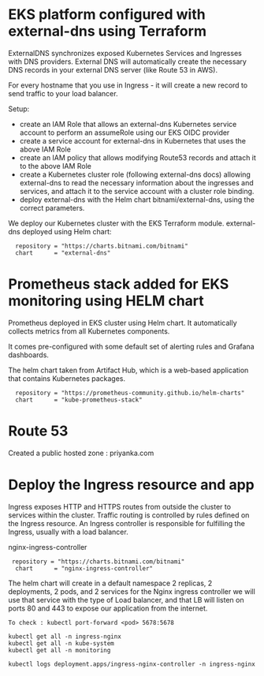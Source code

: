# EKS platform configured with external-dns using Terraform

ExternalDNS synchronizes exposed Kubernetes Services and Ingresses with DNS providers.
External DNS will automatically create the necessary DNS records in your external DNS server (like Route 53 in AWS).

For every hostname that you use in Ingress - it will create a new record to send traffic to your load balancer.

Setup:
- create an IAM Role that allows an external-dns Kubernetes service account to perform an assumeRole using our EKS OIDC provider
- create a service account for external-dns in Kubernetes that uses the above IAM Role
- create an IAM policy that allows modifying Route53 records and attach it to the above IAM Role
- create a Kubernetes cluster role (following external-dns docs) allowing external-dns to read the necessary information about the ingresses and services, and attach it to the service account with a cluster role binding.
- deploy external-dns with the Helm chart bitnami/external-dns, using the correct parameters.

We deploy our Kubernetes cluster with the EKS Terraform module.
external-dns deployed using Helm chart:
```
  repository = "https://charts.bitnami.com/bitnami"
  chart      = "external-dns"
```

# Prometheus stack added for EKS monitoring using HELM chart

Prometheus deployed in EKS cluster using Helm chart.
It automatically collects metrics from all Kubernetes components.

It comes pre-configured with some default set of alerting rules and Grafana dashboards.

The helm chart taken from Artifact Hub, which is a web-based application that contains Kubernetes packages. 
```
  repository = "https://prometheus-community.github.io/helm-charts"
  chart      = "kube-prometheus-stack"
```

# Route 53

Created a public hosted zone : priyanka.com

# Deploy the Ingress resource and app


Ingress exposes HTTP and HTTPS routes from outside the cluster to services within the cluster. Traffic routing is controlled by rules defined on the Ingress resource.
An Ingress controller is responsible for fulfilling the Ingress, usually with a load balancer.

nginx-ingress-controller
```
 repository = "https://charts.bitnami.com/bitnami"
  chart      = "nginx-ingress-controller"
```

The helm chart will create in a default namespace 2 replicas, 2 deployments, 2 pods, and 2 services for the Nginx ingress controller we will use that service with the type of Load balancer, and that LB will listen on ports 80 and 443 to expose our application from the internet.

```
To check : kubectl port-forward <pod> 5678:5678

kubectl get all -n ingress-nginx
kubectl get all -n kube-system
kubectl get all -n monitoring

kubectl logs deployment.apps/ingress-nginx-controller -n ingress-nginx
```
